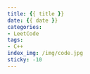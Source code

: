 ```yaml
---
title: {{ title }}
date: {{ date }}
categories:
- LeetCode
tags:
- C++
index_img: /img/code.jpg
sticky: -10
---
```

